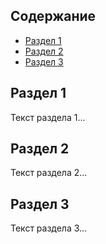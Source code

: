 ## Содержание
- [Раздел 1](#раздел-1)
- [Раздел 2](#раздел-2)
- [Раздел 3](#раздел-3)

## Раздел 1
Текст раздела 1...

## Раздел 2  
Текст раздела 2...

## Раздел 3
Текст раздела 3...
